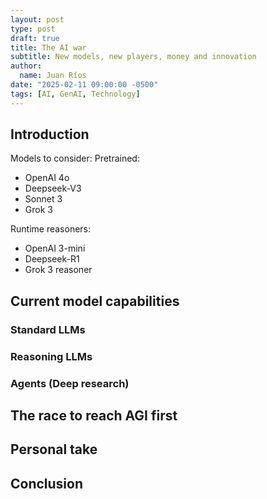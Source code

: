 ```yaml
---
layout: post
type: post
draft: true
title: The AI war
subtitle: New models, new players, money and innovation
author:
  name: Juan Ríos
date: "2025-02-11 09:00:00 -0500"
tags: [AI, GenAI, Technology]
---
```


## Introduction

Models to consider:
Pretrained:

- OpenAI 4o
- Deepseek-V3
- Sonnet 3
- Grok 3

Runtime reasoners:

- OpenAI 3-mini
- Deepseek-R1
- Grok 3 reasoner

## Current model capabilities

### Standard LLMs

### Reasoning LLMs

### Agents (Deep research)

## The race to reach AGI first

## Personal take

## Conclusion
